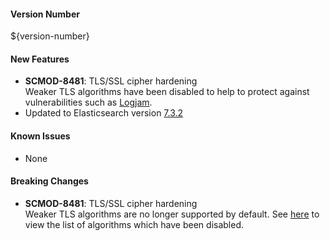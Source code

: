 #### Version Number
${version-number}

#### New Features
- **SCMOD-8481**: TLS/SSL cipher hardening  
Weaker TLS algorithms have been disabled to help to protect against vulnerabilities such as [Logjam](https://en.wikipedia.org/wiki/Logjam_(computer_security)).
- Updated to Elasticsearch version [7.3.2](https://www.elastic.co/guide/en/elasticsearch/reference/7.3/release-notes-7.3.2.html)

#### Known Issues
- None

#### Breaking Changes
- **SCMOD-8481**: TLS/SSL cipher hardening  
Weaker TLS algorithms are no longer supported by default.  See [here](https://github.com/CAFapi/opensuse-java8-images/blob/develop/src/main/docker/disableWeakTlsAlgorithms.patch) to view the list of algorithms which have been disabled.
